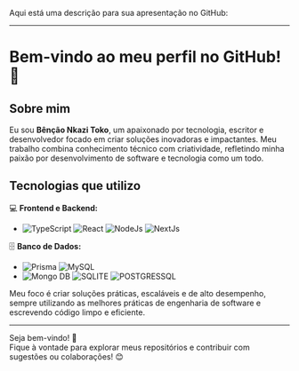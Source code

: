 Aqui está uma descrição para sua apresentação no GitHub:  

---

# Bem-vindo ao meu perfil no GitHub! 👋  

## Sobre mim  
Eu sou **Bênção Nkazi Toko**, um apaixonado por tecnologia, escritor e desenvolvedor focado em criar soluções inovadoras e impactantes. Meu trabalho combina conhecimento técnico com criatividade, refletindo minha paixão por desenvolvimento de software e tecnologia como um todo.  

## Tecnologias que utilizo  
💻 **Frontend e Backend:**  
- ![TypeScript](https://img.shields.io/badge/TypeScript-007ACC?style=for-the-badge&logo=typescript&logoColor=white)  ![React](https://img.shields.io/badge/React-20232A?style=for-the-badge&logo=react&logoColor=61DAFB)   ![NodeJs](https://img.shields.io/badge/Node%20js-339933?style=for-the-badge&logo=nodedotjs&logoColor=white)  ![NextJs](https://img.shields.io/badge/next%20js-000000?style=for-the-badge&logo=nextdotjs&logoColor=white)  

🗄️ **Banco de Dados:**  
- ![Prisma](https://img.shields.io/badge/Prisma-3982CE?style=for-the-badge&logo=Prisma&logoColor=white)  ![MySQL](https://img.shields.io/badge/MySQL-005C84?style=for-the-badge&logo=mysql&logoColor=white)  
- ![Mongo DB](https://img.shields.io/badge/MongoDB-4EA94B?style=for-the-badge&logo=mongodb&logoColor=white)  ![SQLITE](https://img.shields.io/badge/Sqlite-003B57?style=for-the-badge&logo=sqlite&logoColor=white) ![POSTGRESSQL](https://img.shields.io/badge/PostgreSQL-316192?style=for-the-badge&logo=postgresql&logoColor=white)  

Meu foco é criar soluções práticas, escaláveis e de alto desempenho, sempre utilizando as melhores práticas de engenharia de software e escrevendo código limpo e eficiente.  

---

Seja bem-vindo! 🚀  
Fique à vontade para explorar meus repositórios e contribuir com sugestões ou colaborações! 😊
